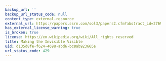 ```yaml
---
backup_url: ''
backup_url_status_code: null
content_type: external-resource
external_url: https://papers.ssrn.com/sol3/papers2.cfm?abstract_id=2769028
has_external_license_warning: true
is_broken: true
license: https://en.wikipedia.org/wiki/All_rights_reserved
title: Making the Invisible Visible
uid: d135d8fe-f624-4698-abd6-bc8ab923665e
url_status_code: 429
---
```

